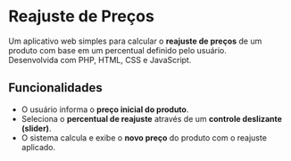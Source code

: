 

#  Reajuste de Preços  

Um aplicativo web simples para calcular o **reajuste de preços** de um produto com base em um percentual definido pelo usuário.  
Desenvolvida com PHP, HTML, CSS e JavaScript.
 

## Funcionalidades  
- O usuário informa o **preço inicial do produto**.  
- Seleciona o **percentual de reajuste** através de um **controle deslizante (slider)**.  
- O sistema calcula e exibe o **novo preço** do produto com o reajuste aplicado.  
